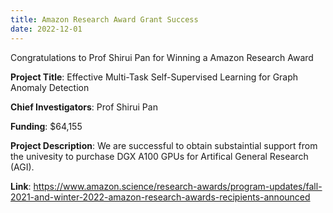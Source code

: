 ```yaml
---
title: Amazon Research Award Grant Success
date: 2022-12-01
---
```


Congratulations to Prof Shirui Pan for Winning a Amazon Research Award 

<!--more-->

**Project Title**: Effective Multi-Task Self-Supervised Learning for Graph Anomaly Detection

**Chief Investigators**: Prof Shirui Pan

**Funding**:  $64,155

**Project Description**: We are successful to obtain substaintial support from the univesity to purchase DGX A100 GPUs for Artifical General Research (AGI).

**Link**: https://www.amazon.science/research-awards/program-updates/fall-2021-and-winter-2022-amazon-research-awards-recipients-announced
